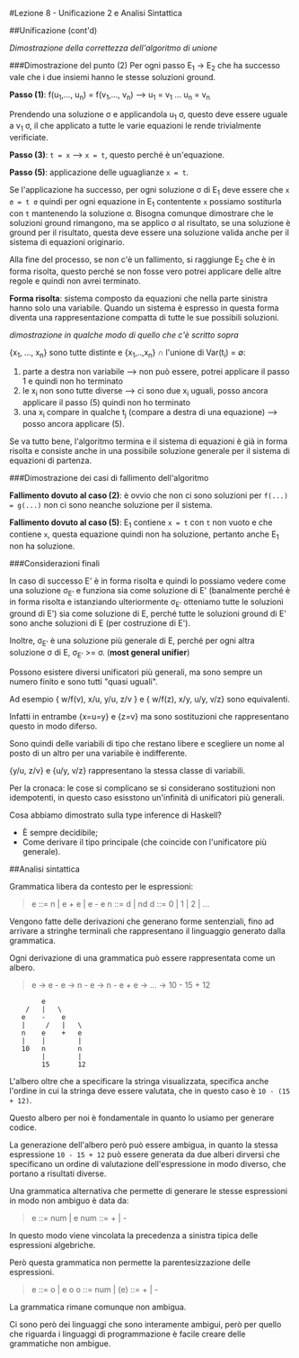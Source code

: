 #Lezione 8 - Unificazione 2 e Analisi Sintattica

##Unificazione (cont'd)

*Dimostrazione della correttezza dell'algoritmo di unione*

###Dimostrazione del punto (2)
Per ogni passo E<sub>1</sub> -> E<sub>2</sub> che ha successo vale che i due insiemi hanno le stesse soluzioni ground.

**Passo (1)**: f(u<sub>1</sub>,..., u<sub>n</sub>) = f(v<sub>1</sub>,..., v<sub>n</sub>) --> u<sub>1</sub> = v<sub>1</sub> ... u<sub>n</sub> = v<sub>n</sub>

Prendendo una soluzione σ e applicandola u<sub>1</sub> σ, questo deve essere uguale a v<sub>1</sub> σ, il che applicato a tutte le varie equazioni le rende trivialmente verificiate.

**Passo (3)**: `t = x` --> `x = t`, questo perché è un'equazione.

**Passo (5)**: applicazione delle uguaglianze `x = t`.

Se l'applicazione ha successo, per ogni soluzione σ di E<sub>1</sub> deve essere che `x σ = t σ` quindi per ogni equazione in E<sub>1</sub> contentente `x` possiamo sostiturla con `t` mantenendo la soluzione σ.
Bisogna comunque dimostrare che le soluzioni ground rimangono, ma se applico σ al risultato, se una soluzione è ground per il risultato, questa deve essere una soluzione valida anche per il sistema di equazioni originario.

Alla fine del processo, se non c'è un fallimento, si raggiunge E<sub>2</sub> che è in forma risolta, questo perché se non fosse vero potrei applicare delle altre regole e quindi non avrei terminato.

**Forma risolta**: sistema composto da equazioni che nella parte sinistra hanno solo una variabile. Quando un sistema è espresso in questa forma diventa una rappresentazione compatta di tutte le sue possibili soluzioni.

*dimostrazione in qualche modo di quello che c'è scritto sopra*

{x<sub>1</sub>, ..., x<sub>n</sub>} sono tutte distinte e {x<sub>1</sub>,..,x<sub>n</sub>} ∩ l'unione di Var(t<sub>i</sub>) = ∅:

1. parte a destra non variabile --> non può essere, potrei applicare il passo 1 e quindi non ho terminato
2. le x<sub>i</sub> non sono tutte diverse --> ci sono due x<sub>i</sub> uguali, posso ancora applicare il passo (5) quindi non ho terminato
3. una x<sub>i</sub> compare in qualche t<sub>j</sub> (compare a destra di una equazione) --> posso ancora applicare (5). 

Se va tutto bene, l'algoritmo termina e il sistema di equazioni è già in forma risolta e consiste anche in una possibile soluzione generale per il sistema di equazioni di partenza.

###Dimostrazione dei casi di fallimento dell'algoritmo

**Fallimento dovuto al caso (2)**: è ovvio che non ci sono soluzioni per `f(...) = g(...)` non ci sono neanche soluzione per il sistema.

**Fallimento dovuto al caso (5)**: E<sub>1</sub> contiene `x = t` con `t` non vuoto e che contiene `x`, questa equazione quindi non ha soluzione, pertanto anche E<sub>1</sub> non ha soluzione.

###Considerazioni finali

In caso di successo E' è in forma risolta e quindi lo possiamo vedere come una soluzione σ<sub>E'</sub> e funziona sia come soluzione di E' (banalmente perché è in forma risolta e istanziando ulteriormente σ<sub>E'</sub> otteniamo tutte le soluzioni ground di E') sia come soluzione di E, perché tutte le soluzioni ground di E' sono anche soluzioni di E (per costruzione di E').

Inoltre, σ<sub>E'</sub> è una soluzione più generale di E, perché per ogni altra soluzione σ di E, σ<sub>E'</sub> >= σ. (**most general unifier**) 

Possono esistere diversi unificatori più generali, ma sono sempre un numero finito e sono tutti "quasi uguali".

Ad esempio { w/f(v), x/u, y/u, z/v } e { w/f(z), x/y, u/y, v/z} sono equivalenti.

Infatti in entrambe {x=u=y} e {z=v} ma sono sostituzioni che rappresentano questo in modo diferso.

Sono quindi delle variabili di tipo che restano libere e scegliere un nome al posto di un altro per una variabile è indifferente.

{y/u, z/v} e {u/y, v/z} rappresentano la stessa classe di variabili.

Per la cronaca: le cose si complicano se si considerano sostituzioni non idempotenti, in questo caso esisstono un'infinità di unificatori più generali.

Cosa abbiamo dimostrato sulla type inference di Haskell?

- È sempre decidibile;
- Come derivare il tipo principale (che coincide con l'unificatore più generale).

##Analisi sintattica

Grammatica libera da contesto per le espressioni:
> e ::= n | e + e | e - e
> n ::= d | nd
> d ::= 0 | 1 | 2 | ...

Vengono fatte delle derivazioni che generano forme sentenziali, fino ad arrivare a stringhe terminali che rappresentano il linguaggio generato dalla grammatica.

Ogni derivazione di una grammatica può essere rappresentata come un albero.

> e -> e - e -> n - e -> n - e + e -> ... -> 10 - 15 + 12

```
        e
    /   |   \
   e    -    e
   |     /   |   \
   n    e    +   e
   |    |        |
   10   n        n
        |        |
        15       12
```

L'albero oltre che a specificare la stringa visualizzata, specifica anche l'ordine in cui la stringa deve essere valutata, che in questo caso è `10 - (15 + 12)`.

Questo albero per noi è fondamentale in quanto lo usiamo per generare codice.

La generazione dell'albero però può essere ambigua, in quanto la stessa espressione `10 - 15 + 12` può essere generata da due alberi dirversi che specificano un ordine di valutazione dell'espressione in modo diverso, che portano a risultati diverse.

Una grammatica alternativa che permette di generare le stesse espressioni in modo non ambiguo è data da:

> e    ::= num | e <op> num
> <op> ::= + | -

In questo modo viene vincolata la precedenza a sinistra tipica delle espressioni algebriche.

Però questa grammatica non permette la parentesizzazione delle espressioni.

> e    ::= o | e <op> o
> o    ::= num | (e)
> <op> ::= + | -

La grammatica rimane comunque non ambigua.

Ci sono però dei linguaggi che sono interamente ambigui, però per quello che riguarda i linguaggi di programmazione è facile creare delle grammatiche non ambigue.